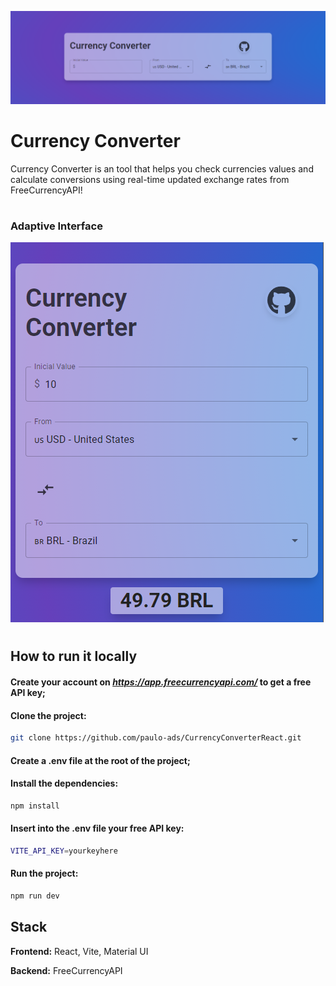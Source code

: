 ![Screenshot](./public/main.png?raw=true "Screenshot")
# Currency Converter

Currency Converter is an tool that helps you check currencies values and calculate conversions using real-time updated exchange rates from FreeCurrencyAPI!
#
### **Adaptive Interface**
![Screenshot-Mobile](./public/small-result.png?raw=true "Screenshot")
#

## How to run it locally
#### Create your account on *https://app.freecurrencyapi.com/* to get a free API key;

#### Clone the project:
```bash
git clone https://github.com/paulo-ads/CurrencyConverterReact.git
```
#### Create a .env file at the root of the project;

#### Install the dependencies:
```bash
npm install
```

#### Insert into the .env file your free API key:
```bash
VITE_API_KEY=yourkeyhere
```

#### Run the project:
```bash
npm run dev
```

## Stack
**Frontend:** React, Vite, Material UI

**Backend:** FreeCurrencyAPI
